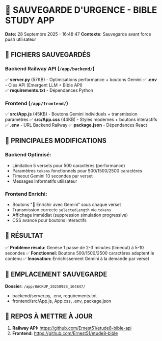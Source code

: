 # 🚨 SAUVEGARDE D'URGENCE - BIBLE STUDY APP

**Date:** 28 Septembre 2025 - 16:48:47
**Contexte:** Sauvegarde avant force push utilisateur

## 📂 FICHIERS SAUVEGARDÉS

### Backend Railway API (`/app/backend/`)
✅ **server.py** (57KB) - Optimisations performance + boutons Gemini
✅ **.env** - Clés API (Emergent LLM + Bible API)  
✅ **requirements.txt** - Dépendances Python

### Frontend (`/app/frontend/`)
✅ **src/App.js** (45KB) - Boutons Gemini individuels + transmission paramètres
✅ **src/App.css** (44KB) - Styles modernes + boutons interactifs
✅ **.env** - URL Backend Railway
✅ **package.json** - Dépendances React

## 🔧 PRINCIPALES MODIFICATIONS

### Backend Optimisé:
- Limitation 5 versets pour 500 caractères (performance)
- Paramètres `tokens` fonctionnels pour 500/1500/2500 caractères
- Timeout Gemini 10 secondes par verset
- Messages informatifs utilisateur

### Frontend Enrichi:
- Boutons "🤖 Enrichir avec Gemini" sous chaque verset
- Transmission correcte `selectedLength` via `tokens`
- Affichage immédiat (suppression simulation progressive)
- CSS avancé pour boutons interactifs

## 🎯 RÉSULTAT
✅ **Problème résolu:** Genèse 1 passe de 2-3 minutes (timeout) à 5-10 secondes
✅ **Fonctionnel:** Boutons 500/1500/2500 caractères adaptent le contenu
✅ **Innovation:** Enrichissement Gemini à la demande par verset

## 📁 EMPLACEMENT SAUVEGARDE
**Dossier:** `/app/BACKUP_20250928_164847/`
- backend/server.py, .env, requirements.txt  
- frontend/src/App.js, App.css, .env, package.json

## 🚀 REPOS À METTRE À JOUR
1. **Railway API:** https://github.com/Ernest51/etude8-bible-api
2. **Frontend:** https://github.com/Ernest51/etude8-bible